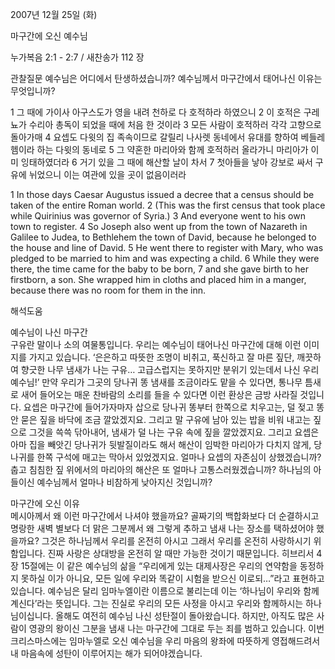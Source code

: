 2007년 12월 25일 (화)

마구간에 오신 예수님



누가복음 2:1 - 2:7 / 새찬송가 112 장


관찰질문
예수님은 어디에서 탄생하셨습니까?
예수님께서 마구간에서 태어나신 이유는 무엇입니까?

1 그 때에 가이사 아구스도가 영을 내려 천하로 다 호적하라 하였으니 2 이 호적은 구레뇨가 수리아 총독이 되었을 때에 처음 한 것이라 3 모든 사람이 호적하러 각각 고향으로 돌아가매 4 요셉도 다윗의 집 족속이므로 갈릴리 나사렛 동네에서 유대를 향하여 베들레헴이라 하는 다윗의 동네로 5 그 약혼한 마리아와 함께 호적하러 올라가니 마리아가 이미 잉태하였더라 6 거기 있을 그 때에 해산할 날이 차서 7 첫아들을 낳아 강보로 싸서 구유에 뉘었으니 이는 여관에 있을 곳이 없음이러라 

1 In those days Caesar Augustus issued a decree that a census should be taken of the entire Roman world. 2 (This was the first census that took place while Quirinius was governor of Syria.) 3 And everyone went to his own town to register. 4 So Joseph also went up from the town of Nazareth in Galilee to Judea, to Bethlehem the town of David, because he belonged to the house and line of David. 5 He went there to register with Mary, who was pledged to be married to him and was expecting a child. 6 While they were there, the time came for the baby to be born, 7 and she gave birth to her firstborn, a son. She wrapped him in cloths and placed him in a manger, because there was no room for them in the inn.

해석도움





예수님이 나신 마구간  
구유란 말이나 소의 여물통입니다. 우리는 예수님이 태어나신 마구간에 대해 이런 이미지를 가지고 있습니다. ‘은은하고 따뜻한 조명이 비취고, 푹신하고 잘 마른 짚단, 깨끗하여 향긋한 나무 냄새가 나는 구유… 고급스럽지는 못하지만 분위기 있는데서 나신 우리 예수님!’ 만약 우리가 그곳의 당나귀 똥 냄새를 조금이라도 맡을 수 있다면, 통나무 틈새로 새어 들어오는 매운 찬바람의 소리를 들을 수 있다면 이런 환상은 금방 사라질 것입니다. 요셉은 마구간에 들어가자마자 삽으로 당나귀 똥부터 한쪽으로 치우고는, 덜 젖고 똥 안 묻은 짚을 바닥에 조금 깔았겠지요. 그리고 말 구유에 남아 있는 밥을 비워 내고는 짚으로 그것을 쓱쓱 닦아내어, 냄새가 덜 나는 구유 속에 짚을 깔았겠지요. 그리고 요셉은 아마 집을 빼앗긴 당나귀가 뒷발질이라도 해서 해산이 임박한 마리아가 다치지 않게, 당나귀를 한쪽 구석에 매고는 막아서 있었겠지요. 얼마나 요셉의 자존심이 상했겠습니까? 춥고 침침한 짚 위에서의 마리아의 해산은 또 얼마나 고통스러웠겠습니까? 하나님의 아들이신 예수님께서 얼마나 비참하게 낮아지신 것입니까? 

마구간에 오신 이유  
메시아께서 왜 이런 마구간에서 나셔야 했을까요? 골짜기의 백합화보다 더 순결하시고 명랑한 새벽 별보다 더 맑은 그분께서 왜 그렇게 추하고 냄새 나는 장소를 택하셨어야 했을까요? 그것은 하나님께서 우리를 온전히 아시고 그래서 우리를 온전히 사랑하시기 위함입니다. 진짜 사랑은 상대방을 온전히 알 때만 가능한 것이기 때문입니다. 히브리서 4장 15절에는 이 같은 예수님의 삶을 “우리에게 있는 대제사장은 우리의 연약함을 동정하지 못하실 이가 아니요, 모든 일에 우리와 똑같이 시험을 받으신 이로되…”라고 표현하고 있습니다. 예수님은 달리 임마누엘이란 이름으로 불리는데 이는 ‘하나님이 우리와 함께 계신다’라는 뜻입니다. 그는 진실로 우리의 모든 사정을 아시고 우리와 함께하시는 하나님이십니다. 올해도 여전히 예수님 나신 성탄절이 돌아왔습니다. 하지만, 아직도 많은 사람이 영광의 왕이신 그분을 냄새 나는 마구간에 그대로 두는 죄를 범하고 있습니다. 이번 크리스마스에는 임마누엘로 오신 예수님을 우리 마음의 왕좌에 따뜻하게 영접해드려서 내 마음속에 성탄이 이루어지는 해가 되어야겠습니다.